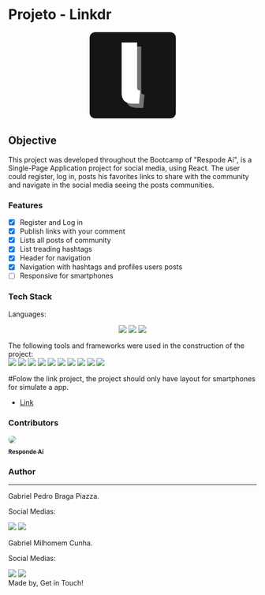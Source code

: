 # Projeto - Linkdr
<p align="center">
  <img src="public/img/linkr-icon.png" width="175" alt="Linkdr" />
</p>
  

## Objective
<p>
   This project was developed throughout the Bootcamp of "Respode Aí", is a Single-Page Application project for social media, using React. The user could register, log in, posts his favorites links to share with the community and navigate in the social media seeing the posts communities.
</p>

### Features
- [x] Register and Log in<br>
- [x] Publish links with your comment<br>
- [x] Lists all posts of community<br>
- [x] List treading hashtags<br>
- [x] Header for navigation<br>
- [x] Navigation with hashtags and profiles users posts<br>
- [ ] Responsive for smartphones<br>

### Tech Stack
Languages:<br>
<p align="center">
    <img src="https://img.shields.io/badge/html5%20-%23E34F26.svg?&style=for-the-badge&logo=html5&logoColor=white"/>
    <img src="https://img.shields.io/badge/css3%20-%231572B6.svg?&style=for-the-badge&logo=css3&logoColor=white"/>
    <img src="https://img.shields.io/badge/javascript%20-%23323330.svg?&style=for-the-badge&logo=javascript&logoColor=%23F7DF1E"/>
</p>


The following tools and frameworks were used in the construction of the project:<br> 
    <img src="https://img.shields.io/badge/react%20-%23323330.svg?&style=for-the-badge&logo=react&logoColor=%23F7DF1E"/>
    <img width="35"
 src="https://camo.githubusercontent.com/0cd910e76658429374539a8d72a0608783918aae/68747470733a2f2f7261776769742e636f6d2f676f72616e67616a69632f72656163742d69636f6e732f6d61737465722f72656163742d69636f6e732e737667"/>
    <img src="https://img.shields.io/badge/react_router%20-%2320232a.svg?&style=for-the-badge&logo=react&logoColor=%2361DAFB"/>
    <img src="https://img.shields.io/badge/node.js%20-%2343853D.svg?&style=for-the-badge&logo=node.js&logoColor=white"/>
    <img src="https://img.shields.io/badge/webpack%20-%238DD6F9.svg?&style=for-the-badge&logo=webpack&logoColor=black" />
    <img src='https://img.shields.io/badge/axios%20-%2320232a.svg?&style=for-the-badge&logo=axios&logoColor=%2361DAFB'>
    <img src='https://img.shields.io/badge/babel%20-%2320232a.svg?&style=for-the-badge&logo=babel&logoColor=%2361DAFB'>
    <img src='https://img.shields.io/badge/yarn%20-%2320232a.svg?&style=for-the-badge&logo=yarn&logoColor=%2361DAFB'>
    <img src='https://img.shields.io/badge/react-icon%20-%2320232a.svg?&style=for-the-badge&logo=react-icon&logoColor=%2361DAFB'>
    <img src='https://img.shields.io/badge/styled-components%20-%2320232a.svg?&style=for-the-badge&logo=styled-components&logoColor=%2361DAFB'>

#Folow the link project, the project should only have layout for smartphones for simulate a app.

- [Link]()


### Contributors
<a href="https://www.respondeai.com.br/">
<img style="border-radius: 50%;" src="https://avatars3.githubusercontent.com/u/69740567?s=60&v=4" width="100px;"/>
<br>
<sub><b>Responde Aí</b></sub>
</a>


### Author
---
Gabriel Pedro Braga Piazza.
<p>Social Medias:</p>
<a href="https://www.linkedin.com/in/gabriel-piazza//"><img src="https://img.shields.io/badge/linkedin-%230077B5.svg?&style=for-the-badge&logo=linkedin&logoColor=white"/></a> 
<a href="https://github.com/gpbPiazza"><img src="https://img.shields.io/badge/github-%23100000.svg?&style=for-the-badge&logo=github&logoColor=white" /></a>

Gabriel Milhomem Cunha.
<p>Social Medias:</p>
<a href="https://www.linkedin.com/in/gabriel-piazza//"><img src="https://img.shields.io/badge/linkedin-%230077B5.svg?&style=for-the-badge&logo=linkedin&logoColor=white"/></a> 
<a href="https://www.linkedin.com/in/gabriel-milhomem-cunha-940966169/"><img src="https://img.shields.io/badge/github-%23100000.svg?&style=for-the-badge&logo=github&logoColor=white" /></a>


<br>
Made by, Get in Touch!<br><br>

